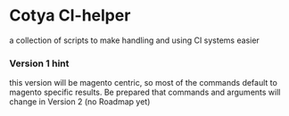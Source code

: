 Cotya CI-helper
===============


a collection of scripts to make handling and using CI systems easier



### Version 1 hint

this version will be magento centric, so most of the commands default to magento specific results.
Be prepared that commands and arguments will change in Version 2 (no Roadmap yet)



